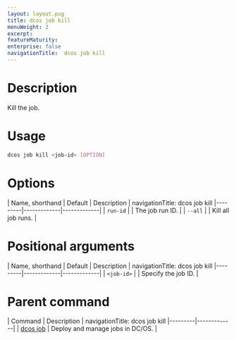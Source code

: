 ```yaml
---
layout: layout.pug
title: dcos job kill
menuWeight: 2
excerpt:
featureMaturity:
enterprise: false
navigationTitle:  dcos job kill
---
```


<!-- This source repo for this topic is https://github.com/dcos/dcos-docs -->

    
# Description
Kill the job.

# Usage

```bash
dcos job kill <job-id> [OPTION]
```

# Options

| Name, shorthand | Default | Description |
navigationTitle:  dcos job kill
|---------|-------------|-------------|
| `run-id`   |             |  The job run ID. |
| `--all`   |             |  Kill all job runs. |

# Positional arguments

| Name, shorthand | Default | Description |
navigationTitle:  dcos job kill
|---------|-------------|-------------|
| `<job-id>`   |             |  Specify the job ID. |

# Parent command

| Command | Description |
navigationTitle:  dcos job kill
|---------|-------------|
| [dcos job](/docs/1.9/cli/command-reference/dcos-job/) |  Deploy and manage jobs in DC/OS. |

<!-- # Examples -->

